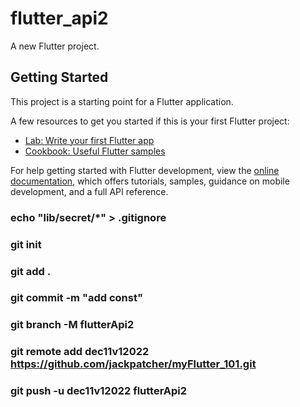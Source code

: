 # flutter_api2

A new Flutter project.

## Getting Started

This project is a starting point for a Flutter application.

A few resources to get you started if this is your first Flutter project:

- [Lab: Write your first Flutter app](https://docs.flutter.dev/get-started/codelab)
- [Cookbook: Useful Flutter samples](https://docs.flutter.dev/cookbook)

For help getting started with Flutter development, view the
[online documentation](https://docs.flutter.dev/), which offers tutorials,
samples, guidance on mobile development, and a full API reference.

### echo "lib/secret/*" > .gitignore

### git init 
### git add .
### git commit -m "add const"
### git branch -M flutterApi2  
### git remote add dec11v12022 https://github.com/jackpatcher/myFlutter_101.git
### git push -u dec11v12022 flutterApi2    
